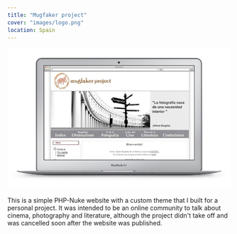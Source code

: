 ```yaml
---
title: "Mugfaker project"
cover: "images/logo.png"
location: Spain
---
```


![](./images/1.jpg)

This is a simple PHP-Nuke website with a custom theme that I built for a personal project. It was intended to be an online community to talk about cinema, photography and literature, although the project didn't take off and was cancelled soon after the website was published.
